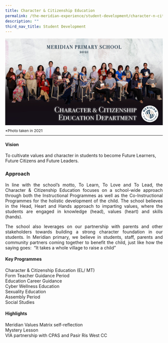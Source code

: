 ```yaml
---
title: Character & Citizenship Education
permalink: /the-meridian-experience/student-development/character-n-citizenship-education/
description: ""
third_nav_title: Student Development
---
```

![](/images/Our%20Staff/CCE%20Department.jpg)
<p style="line-height:0.1em; font-size: 12px;">*Photo taken in 2021</p>
<hr>


#### Vision

<p>To cultivate values and character in students to become Future Learners, Future Citizens and Future Leaders.</p>

### Approach
<p align = "justify">In line with the school’s motto, To Learn, To Love and To Lead, the Character & Citizenship Education focuses on a school-wide approach through both the Instructional Programmes as well as the Co-Instructional Programmes for the holistic development of the child. The school believes in the Head, Heart and Hands approach to imparting values, where the students are engaged in knowledge (head), values (heart) and skills (hands). </p>
  

<p align = "justify">The school also leverages on our partnership with parents and other stakeholders towards building a strong character foundation in our students. In Meridian primary, we believe in students, staff, parents and community partners coming together to benefit the child, just like how the saying goes:  “It takes a whole village to raise a child”</p>

#### Key Programmes

Character & Citizenship Education (EL/ MT) <br>
Form Teacher Guidance Period <br>
Education Career Guidance <br>
Cyber Wellness Education <br>
Sexuality Education <br>
Assembly Period <br>
Social Studies

#### Highlights
Meridian Values Matrix self-reflection<br>
Mystery Lesson<br>
VIA partnership with CPAS and Pasir Ris West CC


